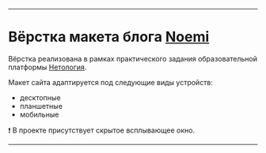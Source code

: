 ____

# **Вёрстка макета блога [Noemi]**
[Noemi]:  http://127.0.0.1:5500/Diplom%20Noemi%20GNCH.html 

Вёрстка реализована в рамках практического задания образовательной платформы [Нетология](https://netology.ru/).

Макет сайта адаптируется под следующие виды устройств:

+ десктопные 
+ планшетные 
+ мобильные 

 :heavy_exclamation_mark: В проекте присутствует скрытое всплывающее окно.
____


